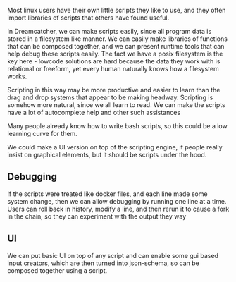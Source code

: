 Most linux users have their own little scripts they like to use, and they often import libraries of scripts that others have found useful.

In Dreamcatcher, we can make scripts easily, since all program data is stored in a filesystem like manner.  We can easily make libraries of functions that can be composed together, and we can present runtime tools that can help debug these scripts easily.  The fact we have a posix filesystem is the key here - lowcode solutions are hard because the data they work with is relational or freeform, yet every human naturally knows how a filesystem works.

Scripting in this way may be more productive and easier to learn than the drag and drop systems that appear to be making headway.  Scripting is somehow more natural, since we all learn to read.  We can make the scripts have a lot of autocomplete help and other such assistances

Many people already know how to write bash scripts, so this could be a low learning curve for them.

We could make a UI version on top of the scripting engine, if people really insist on graphical elements, but it should be scripts under the hood.

## Debugging
If the scripts were treated like docker files, and each line made some system change, then we can allow debugging by running one line at a time.  Users can roll back in history, modify a line, and then rerun it to cause a fork in the chain, so they can experiment with the output they way

## UI
We can put basic UI on top of any script and can enable some gui based input creators, which are then turned into json-schema, so can be composed together using a script.